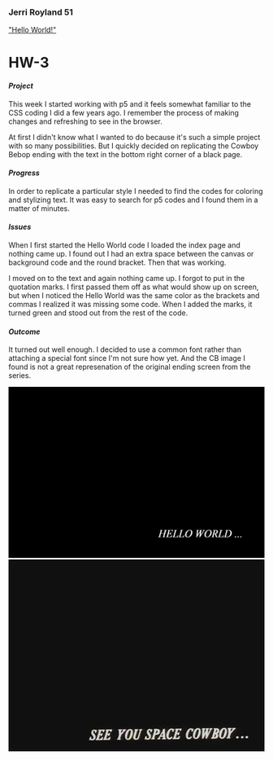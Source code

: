 ### Jerri Royland 51

["Hello World!"](https://jerrifaye.github.io/120-work/hw-3/)

# HW-3

#### *Project*
This week I started working with p5 and it feels somewhat familiar to the CSS coding I did a few years ago.  I remember the process of making changes and refreshing to see in the browser.

At first I didn't know what I wanted to do because it's such a simple project with so many possibilities.  But I quickly decided on replicating the Cowboy Bebop ending with the text in the bottom right corner of a black page.

#### *Progress*
In order to replicate a particular style I needed to find the codes for coloring and stylizing text.  It was easy to search for p5 codes and I found them in a matter of minutes.

#### *Issues*
When I first started the Hello World code I loaded the index page and nothing came up.  I found out I had an extra space between the canvas or background code and the round bracket.  Then that was working.

I moved on to the text and again nothing came up.  I forgot to put in the quotation marks.  I first passed them off as what would show up on screen, but when I noticed the Hello World was the same color as the brackets and commas I realized it was missing some code.  When I added the marks, it turned green and stood out from the rest of the code.

#### *Outcome*
It turned out well enough.  I decided to use a common font rather than attaching a special font since I'm not sure how yet.  And the CB image I found is not a great represenation of the original ending screen from the series.

  ![Hello World](images/HW-3.png)
  ![Cowboy Bebop](images/CowboyBebop.jpg)
